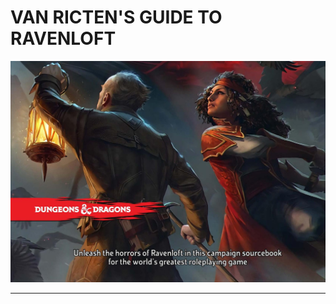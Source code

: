 # VAN RICTEN'S GUIDE TO RAVENLOFT

![img-0.jpeg](assets/Van%20Richten's%20Guide%20to%20Ravenloft_img-0.jpeg)

---